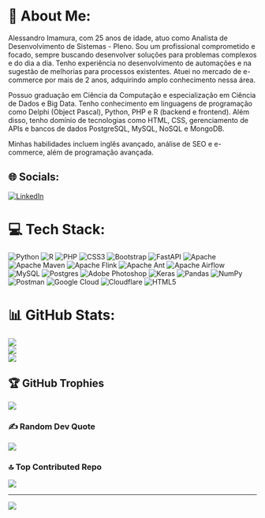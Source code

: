 # 💫 About Me:
Alessandro Imamura, com 25 anos de idade, atuo como Analista de Desenvolvimento de Sistemas - Pleno. Sou um profissional comprometido e focado, sempre buscando desenvolver soluções para problemas complexos e do dia a dia. Tenho experiência no desenvolvimento de automações e na sugestão de melhorias para processos existentes. Atuei no mercado de e-commerce por mais de 2 anos, adquirindo amplo conhecimento nessa área.

Possuo graduação em Ciência da Computação e especialização em Ciência de Dados e Big Data. Tenho conhecimento em linguagens de programação como Delphi (Object Pascal), Python, PHP e R (backend e frontend). Além disso, tenho domínio de tecnologias como HTML, CSS, gerenciamento de APIs e bancos de dados PostgreSQL, MySQL, NoSQL e MongoDB.

Minhas habilidades incluem inglês avançado, análise de SEO e e-commerce, além de programação avançada.


## 🌐 Socials:
[![LinkedIn](https://img.shields.io/badge/LinkedIn-%230077B5.svg?logo=linkedin&logoColor=white)](https://linkedin.com/in/https://www.linkedin.com/in/alessandro-imamura-81a239192/) 

# 💻 Tech Stack:
![Python](https://img.shields.io/badge/python-3670A0?style=plastic&logo=python&logoColor=ffdd54) ![R](https://img.shields.io/badge/r-%23276DC3.svg?style=plastic&logo=r&logoColor=white) ![PHP](https://img.shields.io/badge/php-%23777BB4.svg?style=plastic&logo=php&logoColor=white) ![CSS3](https://img.shields.io/badge/css3-%231572B6.svg?style=plastic&logo=css3&logoColor=white) ![Bootstrap](https://img.shields.io/badge/bootstrap-%23563D7C.svg?style=plastic&logo=bootstrap&logoColor=white) ![FastAPI](https://img.shields.io/badge/FastAPI-005571?style=plastic&logo=fastapi) ![Apache](https://img.shields.io/badge/apache-%23D42029.svg?style=plastic&logo=apache&logoColor=white) ![Apache Maven](https://img.shields.io/badge/Apache%20Maven-C71A36?style=plastic&logo=Apache%20Maven&logoColor=white) ![Apache Flink](https://img.shields.io/badge/Apache%20Flink-E6526F?style=plastic&logo=Apache%20Flink&logoColor=white) ![Apache Ant](https://img.shields.io/badge/Apache%20Ant-A81C7D?style=plastic&logo=Apache%20Ant&logoColor=white) ![Apache Airflow](https://img.shields.io/badge/Apache%20Airflow-017CEE?style=plastic&logo=Apache%20Airflow&logoColor=white) ![MySQL](https://img.shields.io/badge/mysql-%2300f.svg?style=plastic&logo=mysql&logoColor=white) ![Postgres](https://img.shields.io/badge/postgres-%23316192.svg?style=plastic&logo=postgresql&logoColor=white) ![Adobe Photoshop](https://img.shields.io/badge/adobephotoshop-%2331A8FF.svg?style=plastic&logo=adobephotoshop&logoColor=white) ![Keras](https://img.shields.io/badge/Keras-%23D00000.svg?style=plastic&logo=Keras&logoColor=white) ![Pandas](https://img.shields.io/badge/pandas-%23150458.svg?style=plastic&logo=pandas&logoColor=white) ![NumPy](https://img.shields.io/badge/numpy-%23013243.svg?style=plastic&logo=numpy&logoColor=white) ![Postman](https://img.shields.io/badge/Postman-FF6C37?style=plastic&logo=postman&logoColor=white) ![Google Cloud](https://img.shields.io/badge/Google%20Cloud-%234285F4.svg?style=plastic&logo=google-cloud&logoColor=white) ![Cloudflare](https://img.shields.io/badge/Cloudflare-F38020?style=plastic&logo=Cloudflare&logoColor=white) ![HTML5](https://img.shields.io/badge/html5-%23E34F26.svg?style=plastic&logo=html5&logoColor=white)
# 📊 GitHub Stats:
![](https://github-readme-stats.vercel.app/api?username=Imamura3413&theme=prussian&hide_border=false&include_all_commits=true&count_private=true)<br/>
![](https://github-readme-streak-stats.herokuapp.com/?user=Imamura3413&theme=prussian&hide_border=false)<br/>
![](https://github-readme-stats.vercel.app/api/top-langs/?username=Imamura3413&theme=prussian&hide_border=false&include_all_commits=true&count_private=true&layout=compact)

## 🏆 GitHub Trophies
![](https://github-profile-trophy.vercel.app/?username=Imamura3413&theme=radical&no-frame=false&no-bg=false&margin-w=4)

### ✍️ Random Dev Quote
![](https://quotes-github-readme.vercel.app/api?type=horizontal&theme=tokyonight)

### 🔝 Top Contributed Repo
![](https://github-contributor-stats.vercel.app/api?username=Imamura3413&limit=5&theme=dark_dimmed&combine_all_yearly_contributions=true)

---
[![](https://visitcount.itsvg.in/api?id=Imamura3413&icon=0&color=0)](https://visitcount.itsvg.in)

<!-- Proudly created with GPRM ( https://gprm.itsvg.in ) -->

